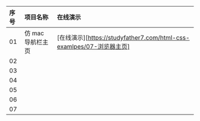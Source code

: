 | 序号 | 项目名称          | 在线演示                                                     |
| :--- | :---------------- | :----------------------------------------------------------- |
| 01   | 仿 mac 导航栏主页 | [在线演示][https://studyfather7.com/html-css-examlpes/07-浏览器主页] |
| 02   |                   |                                                              |
| 03   |                   |                                                              |
| 04   |                   |                                                              |
| 05   |                   |                                                              |
| 06   |                   |                                                              |
| 07   |                   |                                                              |

